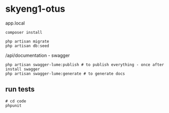 # skyeng1-otus

app.local

```shell
composer install

php artisan migrate
php artisan db:seed
```

<host>/api/documentation - swagger
```shell
php artisan swagger-lume:publish # to publish everything - once after install swagger
php artisan swagger-lume:generate # to generate docs
```

## run tests
```shell
# cd code
phpunit
```